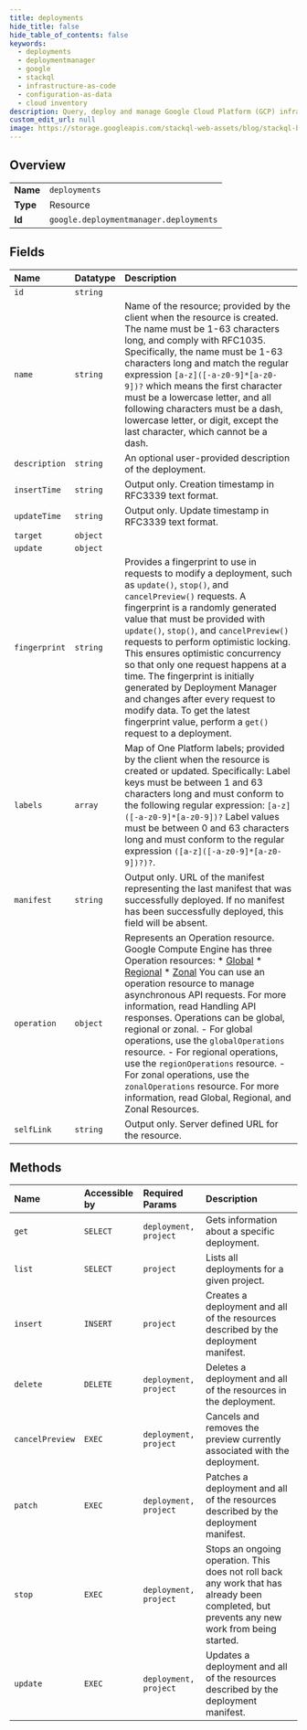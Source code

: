```yaml
---
title: deployments
hide_title: false
hide_table_of_contents: false
keywords:
  - deployments
  - deploymentmanager
  - google    
  - stackql
  - infrastructure-as-code
  - configuration-as-data
  - cloud inventory
description: Query, deploy and manage Google Cloud Platform (GCP) infrastructure and resources using SQL
custom_edit_url: null
image: https://storage.googleapis.com/stackql-web-assets/blog/stackql-blog-post-featured-image.png
---
```

  
    

## Overview
<table><tbody>
<tr><td><b>Name</b></td><td><code>deployments</code></td></tr>
<tr><td><b>Type</b></td><td>Resource</td></tr>
<tr><td><b>Id</b></td><td><code>google.deploymentmanager.deployments</code></td></tr>
</tbody></table>

## Fields
| Name | Datatype | Description |
|:-----|:---------|:------------|
| `id` | `string` |  |
| `name` | `string` | Name of the resource; provided by the client when the resource is created. The name must be 1-63 characters long, and comply with RFC1035. Specifically, the name must be 1-63 characters long and match the regular expression `[a-z]([-a-z0-9]*[a-z0-9])?` which means the first character must be a lowercase letter, and all following characters must be a dash, lowercase letter, or digit, except the last character, which cannot be a dash. |
| `description` | `string` | An optional user-provided description of the deployment. |
| `insertTime` | `string` | Output only. Creation timestamp in RFC3339 text format. |
| `updateTime` | `string` | Output only. Update timestamp in RFC3339 text format. |
| `target` | `object` |  |
| `update` | `object` |  |
| `fingerprint` | `string` | Provides a fingerprint to use in requests to modify a deployment, such as `update()`, `stop()`, and `cancelPreview()` requests. A fingerprint is a randomly generated value that must be provided with `update()`, `stop()`, and `cancelPreview()` requests to perform optimistic locking. This ensures optimistic concurrency so that only one request happens at a time. The fingerprint is initially generated by Deployment Manager and changes after every request to modify data. To get the latest fingerprint value, perform a `get()` request to a deployment. |
| `labels` | `array` | Map of One Platform labels; provided by the client when the resource is created or updated. Specifically: Label keys must be between 1 and 63 characters long and must conform to the following regular expression: `[a-z]([-a-z0-9]*[a-z0-9])?` Label values must be between 0 and 63 characters long and must conform to the regular expression `([a-z]([-a-z0-9]*[a-z0-9])?)?`. |
| `manifest` | `string` | Output only. URL of the manifest representing the last manifest that was successfully deployed. If no manifest has been successfully deployed, this field will be absent. |
| `operation` | `object` | Represents an Operation resource. Google Compute Engine has three Operation resources: * [Global](https://cloud.google.com/compute/docs/reference/rest/v1/globalOperations) * [Regional](https://cloud.google.com/compute/docs/reference/rest/v1/regionOperations) * [Zonal](https://cloud.google.com/compute/docs/reference/rest/v1/zoneOperations) You can use an operation resource to manage asynchronous API requests. For more information, read Handling API responses. Operations can be global, regional or zonal. - For global operations, use the `globalOperations` resource. - For regional operations, use the `regionOperations` resource. - For zonal operations, use the `zonalOperations` resource. For more information, read Global, Regional, and Zonal Resources. |
| `selfLink` | `string` | Output only. Server defined URL for the resource. |
## Methods
| Name | Accessible by | Required Params | Description |
|:-----|:--------------|:----------------|:------------|
| `get` | `SELECT` | `deployment, project` | Gets information about a specific deployment. |
| `list` | `SELECT` | `project` | Lists all deployments for a given project. |
| `insert` | `INSERT` | `project` | Creates a deployment and all of the resources described by the deployment manifest. |
| `delete` | `DELETE` | `deployment, project` | Deletes a deployment and all of the resources in the deployment. |
| `cancelPreview` | `EXEC` | `deployment, project` | Cancels and removes the preview currently associated with the deployment. |
| `patch` | `EXEC` | `deployment, project` | Patches a deployment and all of the resources described by the deployment manifest. |
| `stop` | `EXEC` | `deployment, project` | Stops an ongoing operation. This does not roll back any work that has already been completed, but prevents any new work from being started. |
| `update` | `EXEC` | `deployment, project` | Updates a deployment and all of the resources described by the deployment manifest. |
